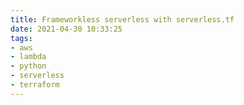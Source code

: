 ```yaml
---
title: Frameworkless serverless with serverless.tf
date: 2021-04-30 10:33:25
tags: 
- aws
- lambda
- python
- serverless
- terraform
---
```

